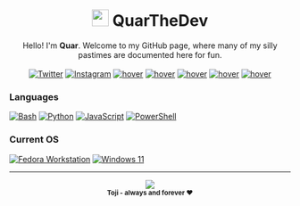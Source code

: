 <h1 align="center"> <img src="https://quar.pages.dev/quar_round.png" width="30px"> QuarTheDev </h1>

<!--
**QuarTheDev/QuarTheDev** is a ✨ _special_ ✨ repository because its `README.md` (this file) appears on your GitHub profile.

Here are some ideas to get you started:

- 🔭 I’m currently working on ...
- 🌱 I’m currently learning ...
- 👯 I’m looking to collaborate on ...
- 🤔 I’m looking for help with ...
- 💬 Ask me about ...
- 📫 How to reach me: ...
- 😄 Pronouns: ...
- ⚡ Fun fact: ...
-->

<p align="center">
    Hello! I'm <b>Quar</b>. Welcome to my GitHub page, where many of my silly pastimes are documented here for fun.
    <br><br>
<a href="https://www.twitter.com/quarthedev"><img src="https://img.shields.io/badge/twitter-black?style=for-the-badge&amp;logo=Twitter" alt="Twitter" title="@QuarTheDev"></a>
<a href="https://www.instagram.com/quarthedev"><img src="https://img.shields.io/badge/instagram-black?style=for-the-badge&amp;logo=instagram" alt="Instagram" title="@QuarTheDev"></a>
<a href="https://www.youtube.com/@QuarTheDev"><img src="https://img.shields.io/badge/youtube-black?style=for-the-badge&amp;logo=youtube" alt="hover" title="@QuarTheDev"></a>
<a href="https://www.buymeacoffee.com/QuarTheDev"><img src="https://img.shields.io/badge/donate-black?style=for-the-badge&amp;logo=buymeacoffee" alt="hover" title="@QuarTheDev"></a>
<a href="https://quar.pages.dev"><img src="https://img.shields.io/badge/website-black?style=for-the-badge&amp;logo=cloudflare" alt="hover" title="quar.pages.dev"></a>
<a href="mailto://quarthedev@proton.me"><img src="https://img.shields.io/badge/email-black?style=for-the-badge&amp;logo=gmail" alt="hover" title="quarthedev@proton.me"></a>
<a href="xmpp:quarthedev@linuxlovers.at"><img src="https://img.shields.io/badge/XMPP-black?style=for-the-badge&amp;logo=XMPP" alt="hover" title="quarthedev@linuxlovers.at"></a>

</p>

### Languages
[![Bash](https://img.shields.io/badge/bash-black?style=for-the-badge&logo=gnu-bash&logoColor=white)](https://www.gnu.org/software/bash/)
[![Python](https://img.shields.io/badge/python-black?style=for-the-badge&logo=python)](https://www.python.org/)
[![JavaScript](https://img.shields.io/badge/javascript-black?style=for-the-badge&logo=javascript)](https://www.javascript.com/)
[![PowerShell](https://img.shields.io/badge/powershell-black?style=for-the-badge&logo=powershell)](https://learn.microsoft.com/en-us/powershell/)


### Current OS
[![Fedora Workstation](https://img.shields.io/badge/fedora%20linux%2038-black?style=for-the-badge&logo=fedora)](https://www.fedoraproject.org/)
[![Windows 11](https://img.shields.io/badge/windows%2011-black?style=for-the-badge&logo=Microsoft)](https://www.microsoft.com/en-us/windows)

<hr>

<p align="center">
  <a href="https://github.com/quarthedev">
    <img src="https://komarev.com/ghpvc/?username=QuarTheDev&label=Views&style=for-the-badge&color=555555" />
  </a>
  <br>
  <sup>
		 <b>Toji - always and forever ♥&#xFE0E;</b>
	</sup>
</p>
